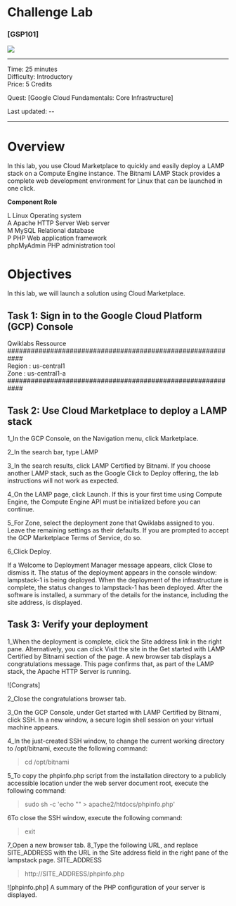 # Challenge Lab


### [GSP101]

![](https://cdn.qwiklabs.com/GMOHykaqmlTHiqEeQXTySaMXYPHeIvaqa2qHEzw6Occ%3D)

---

Time: 25 minutes<br>
Difficulty: Introductory<br>
Price: 5 Credits

Quest: [Google Cloud Fundamentals: Core Infrastructure]<br>

Last updated:  --

---

# Overview

In this lab, you use Cloud Marketplace to quickly and easily deploy a LAMP stack on a Compute Engine instance. 
The Bitnami LAMP Stack provides a complete web development environment for Linux that can be launched in one click.

**Component	Role**

L Linux	Operating system<br> 
A Apache HTTP Server	Web server<br> 
M MySQL	Relational database<br> 
P PHP	Web application framework<br> 
  phpMyAdmin	PHP administration tool


# Objectives

In this lab, we will launch a solution using Cloud Marketplace.


## Task 1: Sign in to the Google Cloud Platform (GCP) Console

Qwiklabs Ressource<br> 
############################################################<br> 
Region : us-central1<br> 
Zone : us-central1-a<br> 
############################################################<br> 


## Task 2: Use Cloud Marketplace to deploy a LAMP stack

1_In the GCP Console, on the Navigation menu, click Marketplace.

2_In the search bar, type LAMP

3_In the search results, click LAMP Certified by Bitnami.
If you choose another LAMP stack, such as the Google Click to Deploy offering, the lab instructions will not work as expected.

4_On the LAMP page, click Launch.
If this is your first time using Compute Engine, the Compute Engine API must be initialized before you can continue.

5_For Zone, select the deployment zone that Qwiklabs assigned to you.
Leave the remaining settings as their defaults.
If you are prompted to accept the GCP Marketplace Terms of Service, do so.

6_Click Deploy.

If a Welcome to Deployment Manager message appears, click Close to dismiss it.
The status of the deployment appears in the console window: lampstack-1 is being deployed. When the deployment of the infrastructure is complete, the status changes to lampstack-1 has been deployed.
After the software is installed, a summary of the details for the instance, including the site address, is displayed.

## Task 3: Verify your deployment

1_When the deployment is complete, click the Site address link in the right pane.
Alternatively, you can click Visit the site in the Get started with LAMP Certified by Bitnami section of the page. A new browser tab displays a congratulations message. This page confirms that, as part of the LAMP stack, the Apache HTTP Server is running.

![Congrats]

2_Close the congratulations browser tab.

3_On the GCP Console, under Get started with LAMP Certified by Bitnami, click SSH.
In a new window, a secure login shell session on your virtual machine appears.

4_In the just-created SSH window, to change the current working directory to /opt/bitnami, execute the following command:
> cd /opt/bitnami

5_To copy the phpinfo.php script from the installation directory to a publicly accessible location under the web server document root, execute the following command:
> sudo sh -c 'echo "<?php phpinfo(); ?>" > apache2/htdocs/phpinfo.php'

6To close the SSH window, execute the following command:
> exit

7_Open a new browser tab.
8_Type the following URL, and replace SITE_ADDRESS with the URL in the Site address field in the right pane of the lampstack page. 
SITE_ADDRESS 
> http://SITE_ADDRESS/phpinfo.php

![phpinfo.php]
A summary of the PHP configuration of your server is displayed.



